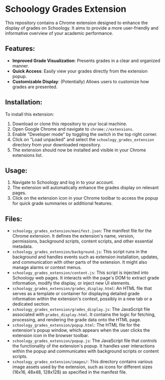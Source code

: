 # Schoology Grades Extension

This repository contains a Chrome extension designed to enhance the display of grades on Schoology. It aims to provide a more user-friendly and informative overview of your academic performance.

## Features:
- **Improved Grade Visualization**: Presents grades in a clear and organized manner.
- **Quick Access**: Easily view your grades directly from the extension popup.
- **Customizable Display**: (Potentially) Allows users to customize how grades are presented.

## Installation:
To install this extension:
1. Download or clone this repository to your local machine.
2. Open Google Chrome and navigate to `chrome://extensions`.
3. Enable "Developer mode" by toggling the switch in the top right corner.
4. Click on "Load unpacked" and select the `schoology_grades_extension` directory from your downloaded repository.
5. The extension should now be installed and visible in your Chrome extensions list.

## Usage:
1. Navigate to Schoology and log in to your account.
2. The extension will automatically enhance the grades display on relevant pages.
3. Click on the extension icon in your Chrome toolbar to access the popup for quick grade summaries or additional features.

## Files:
- `schoology_grades_extension/manifest.json`: The manifest file for the Chrome extension. It defines the extension's name, version, permissions, background scripts, content scripts, and other essential metadata.
- `schoology_grades_extension/background.js`: This script runs in the background and handles events such as extension installation, updates, and communication with other parts of the extension. It might also manage alarms or context menus.
- `schoology_grades_extension/content.js`: This script is injected into Schoology web pages. It interacts with the page's DOM to extract grade information, modify the display, or inject new UI elements.
- `schoology_grades_extension/grades_display.html`: An HTML file that serves as a template or container for displaying detailed grade information within the extension's context, possibly in a new tab or a dedicated section.
- `schoology_grades_extension/grades_display.js`: The JavaScript file associated with `grades_display.html`. It contains the logic for fetching, processing, and rendering the grade data onto the HTML page.
- `schoology_grades_extension/popup.html`: The HTML file for the extension's popup window, which appears when the user clicks the extension icon in the browser toolbar.
- `schoology_grades_extension/popup.js`: The JavaScript file that controls the functionality of the extension's popup. It handles user interactions within the popup and communicates with background scripts or content scripts.
- `schoology_grades_extension/images/`: This directory contains various image assets used by the extension, such as icons for different sizes (16x16, 48x48, 128x128) as specified in the manifest file.
